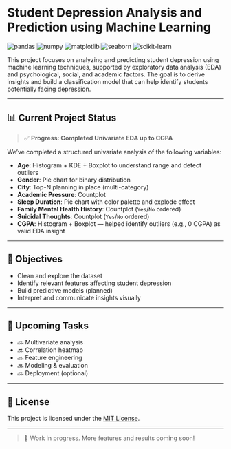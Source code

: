 # Student Depression Analysis and Prediction using Machine Learning

![pandas](https://img.shields.io/badge/pandas-%23150458.svg?style=flat&logo=pandas&logoColor=white)
![numpy](https://img.shields.io/badge/numpy-%23013243.svg?style=flat&logo=numpy&logoColor=white)
![matplotlib](https://img.shields.io/badge/matplotlib-%23007ACC.svg?style=flat&logo=matplotlib&logoColor=white)
![seaborn](https://img.shields.io/badge/seaborn-%2300CED1.svg?style=flat&logo=seaborn&logoColor=white)
![scikit-learn](https://img.shields.io/badge/scikit--learn-%23F7931E.svg?style=flat&logo=scikit-learn&logoColor=white)

This project focuses on analyzing and predicting student depression using machine learning techniques, supported by exploratory data analysis (EDA) and psychological, social, and academic factors. The goal is to derive insights and build a classification model that can help identify students potentially facing depression.

---

## 📊 Current Project Status

> ✅ **Progress: Completed Univariate EDA up to CGPA**

We’ve completed a structured univariate analysis of the following variables:

- **Age**: Histogram + KDE + Boxplot to understand range and detect outliers  
- **Gender**: Pie chart for binary distribution  
- **City**: Top-N planning in place (multi-category)  
- **Academic Pressure**: Countplot  
- **Sleep Duration**: Pie chart with color palette and explode effect  
- **Family Mental Health History**: Countplot (`Yes`/`No` ordered)  
- **Suicidal Thoughts**: Countplot (`Yes`/`No` ordered)  
- **CGPA**: Histogram + Boxplot — helped identify outliers (e.g., 0 CGPA) as valid EDA insight

---

## 📌 Objectives

- Clean and explore the dataset
- Identify relevant features affecting student depression
- Build predictive models (planned)
- Interpret and communicate insights visually

---

## 🧠 Upcoming Tasks

- 🔜 Multivariate analysis  
- 🔜 Correlation heatmap  
- 🔜 Feature engineering  
- 🔜 Modeling & evaluation  
- 🔜 Deployment (optional)

---

## 📜 License

This project is licensed under the [MIT License](./LICENSE).

---

> 🚧 Work in progress. More features and results coming soon!
